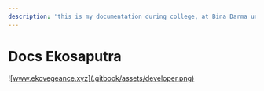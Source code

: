 ```yaml
---
description: 'this is my documentation during college, at Bina Darma university'
---
```


# Docs Ekosaputra

![www.ekovegeance.xyz](.gitbook/assets/developer.png)

